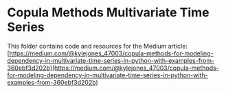 # Copula Methods Multivariate Time Series

This folder contains code and resources for the Medium article:
[https://medium.com/@kylejones_47003/copula-methods-for-modeling-dependency-in-multivariate-time-series-in-python-with-examples-from-360ebf3d202b](https://medium.com/@kylejones_47003/copula-methods-for-modeling-dependency-in-multivariate-time-series-in-python-with-examples-from-360ebf3d202b)
